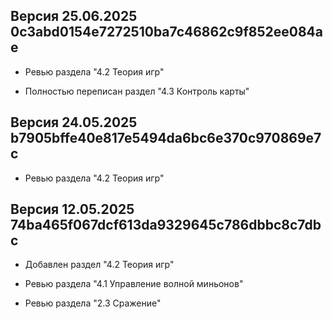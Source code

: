 ## Версия 25.06.2025 0c3abd0154e7272510ba7c46862c9f852ee084ae

* Ревью раздела "4.2 Теория игр"

* Полностью переписан раздел "4.3 Контроль карты"

## Версия 24.05.2025 b7905bffe40e817e5494da6bc6e370c970869e7c

* Ревью раздела "4.2 Теория игр"

## Версия 12.05.2025 74ba465f067dcf613da9329645c786dbbc8c7dbc

* Добавлен раздел "4.2 Теория игр"

* Ревью раздела "4.1 Управление волной миньонов"

* Ревью раздела "2.3 Сражение"
